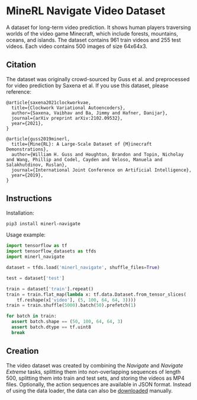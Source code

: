 # MineRL Navigate Video Dataset

A dataset for long-term video prediction. It shows human players traversing
worlds of the video game Minecraft, which include forests, mountains, oceans,
and islands. The dataset contains 961 train videos and 255 test videos. Each
video contains 500 images of size 64x64x3.

## Citation

The dataset was originally crowd-sourced by Guss et al. and preprocessed for
video prediction by Saxena et al. If you use this dataset, please reference:

```
@article{saxena2021clockworkvae,
  title={Clockwork Variational Autoencoders},
  author={Saxena, Vaibhav and Ba, Jimmy and Hafner, Danijar},
  journal={arXiv preprint arXiv:2102.09532},
  year={2021},
}
```

```
@article{guss2019minerl,
  title={Mine{RL}: A Large-Scale Dataset of {M}inecraft Demonstrations},
  author={William H. Guss and Houghton, Brandon and Topin, Nicholay and Wang, Phillip and Codel, Cayden and Veloso, Manuela and Salakhutdinov, Ruslan},
  journal={International Joint Conference on Artificial Intelligence},
  year={2019},
}
```

## Instructions

Installation:

```sh
pip3 install minerl-navigate
```

Usage example:

```python
import tensorflow as tf
import tensorflow_datasets as tfds
import minerl_navigate

dataset = tfds.load('minerl_navigate', shuffle_files=True)

test = dataset['test']

train = dataset['train'].repeat()
train = train.flat_map(lambda x: tf.data.Dataset.from_tensor_slices(
    tf.reshape(x['video'], (5, 100, 64, 64, 3))))
train = train.shuffle(5000).batch(50).prefetch(1)

for batch in train:
  assert batch.shape == (50, 100, 64, 64, 3)
  assert batch.dtype == tf.uint8
  break
```

## Creation

The video dataset was created by combining the *Navigate* and *Navigate
Extreme* tasks, splitting them into non-overlapping sequences of length 500,
splitting them into train and test sets, and storing the videos as MP4 files.
Optionally, the action sequences are available in JSON format. Instead of using
the data loader, the data can also be [downloaded][download] manually.

[download]: https://archive.org/details/minerl_navigate
